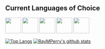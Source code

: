 ## Current Languages of Choice
[<img src="https://ih1.redbubble.net/image.316760221.5828/flat,800x800,075,f.jpg" width="50px" />][javascript]
[<img src="https://haxe.org/img/branding/haxe-logo-glyph.png" width="50px" />][haxe]
[<img src="https://marketing.raku.org/id/1533512913/img" width="50px" />][raku]
[<img src="https://cnet1.cbsistatic.com/img/2013/04/02/3ded8fcf-fdb6-11e2-8c7c-d4ae52e62bcc/rust.png" width="50px" />][rust]
[<img src="https://upload.wikimedia.org/wikipedia/commons/thumb/0/08/EmacsIcon.svg/1024px-EmacsIcon.svg.png" width="50px" />][elisp]

[![Top Langs](https://github-readme-stats.vercel.app/api/top-langs/?username=RayMPerry&langs_count=10&layout=compact&hide=java,vue,c%2b%2b&exclude_repo=chronodistort,july-13th,c195,c950)](https://github.com/anuraghazra/github-readme-stats)
[![RayMPerry's github stats](https://github-readme-stats.vercel.app/api?username=RayMPerry)](https://github.com/anuraghazra/github-readme-stats)

[javascript]: https://developer.mozilla.org/en-US/docs/Web/JavaScript
[haxe]: https://haxe.org
[raku]: https://raku.org
[elisp]: https://www.gnu.org/software/emacs/manual/html_node/elisp/
[rust]: https://rust-lang.org
